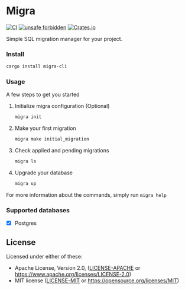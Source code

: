# Migra

[![CI](https://github.com/pleshevskiy/migra/actions/workflows/rust.yml/badge.svg?branch=main)](https://github.com/pleshevskiy/migra/actions/workflows/rust.yml)
[![unsafe forbidden](https://img.shields.io/badge/unsafe-forbidden-success.svg)](https://github.com/rust-secure-code/safety-dance/)
[![Crates.io](https://img.shields.io/badge/crates.io-v0.1.4-blue.svg?longCache=true)](https://crates.io/crates/migra-cli)

Simple SQL migration manager for your project.

### Install

```bash
cargo install migra-cli
```


### Usage

A few steps to get you started

1. Initialize migra configuration (Optional)
    ```bash
    migra init
    ```
2. Make your first migration
    ```bash
    migra make initial_migration
    ```
3. Check applied and pending migrations
    ```bash
    migra ls
    ```
4. Upgrade your database
    ```bash
    migra up
    ```

For more information about the commands, simply run `migra help`

### Supported databases

- [x] Postgres


## License

Licensed under either of these:

 * Apache License, Version 2.0, ([LICENSE-APACHE](LICENSE_APACHE) or
   https://www.apache.org/licenses/LICENSE-2.0)
 * MIT license ([LICENSE-MIT](LICENSE_MIT) or
   https://opensource.org/licenses/MIT)
